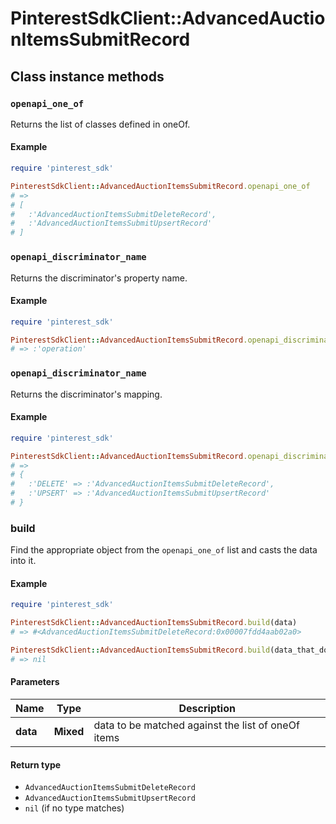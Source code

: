 # PinterestSdkClient::AdvancedAuctionItemsSubmitRecord

## Class instance methods

### `openapi_one_of`

Returns the list of classes defined in oneOf.

#### Example

```ruby
require 'pinterest_sdk'

PinterestSdkClient::AdvancedAuctionItemsSubmitRecord.openapi_one_of
# =>
# [
#   :'AdvancedAuctionItemsSubmitDeleteRecord',
#   :'AdvancedAuctionItemsSubmitUpsertRecord'
# ]
```

### `openapi_discriminator_name`

Returns the discriminator's property name.

#### Example

```ruby
require 'pinterest_sdk'

PinterestSdkClient::AdvancedAuctionItemsSubmitRecord.openapi_discriminator_name
# => :'operation'
```

### `openapi_discriminator_name`

Returns the discriminator's mapping.

#### Example

```ruby
require 'pinterest_sdk'

PinterestSdkClient::AdvancedAuctionItemsSubmitRecord.openapi_discriminator_mapping
# =>
# {
#   :'DELETE' => :'AdvancedAuctionItemsSubmitDeleteRecord',
#   :'UPSERT' => :'AdvancedAuctionItemsSubmitUpsertRecord'
# }
```

### build

Find the appropriate object from the `openapi_one_of` list and casts the data into it.

#### Example

```ruby
require 'pinterest_sdk'

PinterestSdkClient::AdvancedAuctionItemsSubmitRecord.build(data)
# => #<AdvancedAuctionItemsSubmitDeleteRecord:0x00007fdd4aab02a0>

PinterestSdkClient::AdvancedAuctionItemsSubmitRecord.build(data_that_doesnt_match)
# => nil
```

#### Parameters

| Name | Type | Description |
| ---- | ---- | ----------- |
| **data** | **Mixed** | data to be matched against the list of oneOf items |

#### Return type

- `AdvancedAuctionItemsSubmitDeleteRecord`
- `AdvancedAuctionItemsSubmitUpsertRecord`
- `nil` (if no type matches)

